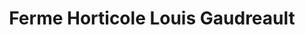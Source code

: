 ---
title: "Ferme Horticole Louis Gaudreault"
url: /trois-rivieres/ferme-horticole-louis-gaudreault/
shop: greengrocer
---